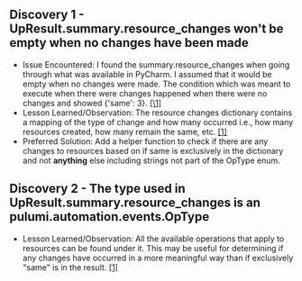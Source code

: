 

## Discovery 1 - UpResult.summary.resource_changes won't be empty when no changes have been made
- Issue Encountered: I found the summary.resource_changes when going through what was available in PyCharm. I assumed that it would be empty when no changes were made. The condition which was meant to execute when there were changes happened when there were no changes and showed {'same': 3}. [\[\1\]](https://ibb.co/DDMTwz4Q)
- Lesson Learned/Observation: The resource changes dictionary contains a mapping of the type of change and how many occurred i.e., how many resources created, how many remain the same, etc. [\[1\]](https://ibb.co/DDMTwz4Q)
- Preferred Solution: Add a helper function to check if there are any changes to resources based on if same is exclusively in the dictionary and not **anything** else including strings not part of the OpType enum.

## Discovery 2 - The type used in UpResult.summary.resource_changes is an pulumi.automation.events.OpType 
- Lesson Learned/Observation: All the available operations that apply to resources can be found under it. This may be useful for determining if any changes have occurred in a more meaningful way than if exclusively "same" is in the result. [\[1\]](https://ibb.co/KzqbccBB)
